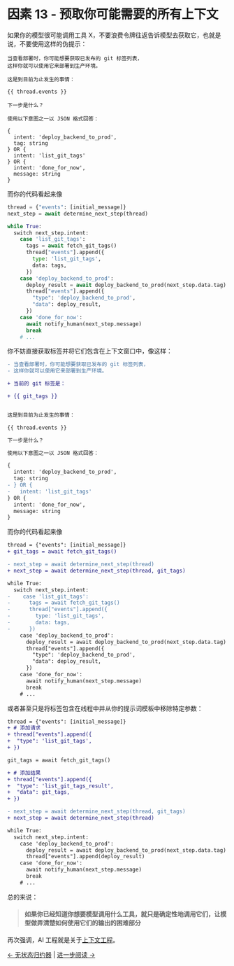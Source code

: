 # 因素 13 - 预取你可能需要的所有上下文

如果你的模型很可能调用工具 X，不要浪费令牌往返告诉模型去获取它，也就是说，不要使用这样的伪提示：

```jinja
当查看部署时，你可能想要获取已发布的 git 标签列表，
这样你就可以使用它来部署到生产环境。

这是到目前为止发生的事情：

{{ thread.events }}

下一步是什么？

使用以下意图之一以 JSON 格式回答：

{
  intent: 'deploy_backend_to_prod',
  tag: string
} OR {
  intent: 'list_git_tags'
} OR {
  intent: 'done_for_now',
  message: string
}
```

而你的代码看起来像

```python
thread = {"events": [initial_message]}
next_step = await determine_next_step(thread)

while True:
  switch next_step.intent:
    case 'list_git_tags':
      tags = await fetch_git_tags()
      thread["events"].append({
        type: 'list_git_tags',
        data: tags,
      })
    case 'deploy_backend_to_prod':
      deploy_result = await deploy_backend_to_prod(next_step.data.tag)
      thread["events"].append({
        "type": 'deploy_backend_to_prod',
        "data": deploy_result,
      })
    case 'done_for_now':
      await notify_human(next_step.message)
      break
    # ...
```

你不妨直接获取标签并将它们包含在上下文窗口中，像这样：

```diff
- 当查看部署时，你可能想要获取已发布的 git 标签列表，
- 这样你就可以使用它来部署到生产环境。

+ 当前的 git 标签是：

+ {{ git_tags }}


这是到目前为止发生的事情：

{{ thread.events }}

下一步是什么？

使用以下意图之一以 JSON 格式回答：

{
  intent: 'deploy_backend_to_prod',
  tag: string
- } OR {
-   intent: 'list_git_tags'
} OR {
  intent: 'done_for_now',
  message: string
}

```

而你的代码看起来像

```diff
thread = {"events": [initial_message]}
+ git_tags = await fetch_git_tags()

- next_step = await determine_next_step(thread)
+ next_step = await determine_next_step(thread, git_tags)

while True:
  switch next_step.intent:
-    case 'list_git_tags':
-      tags = await fetch_git_tags()
-      thread["events"].append({
-        type: 'list_git_tags',
-        data: tags,
-      })
    case 'deploy_backend_to_prod':
      deploy_result = await deploy_backend_to_prod(next_step.data.tag)
      thread["events"].append({
        "type": 'deploy_backend_to_prod',
        "data": deploy_result,
      })
    case 'done_for_now':
      await notify_human(next_step.message)
      break
    # ...
```

或者甚至只是将标签包含在线程中并从你的提示词模板中移除特定参数：

```diff
thread = {"events": [initial_message]}
+ # 添加请求
+ thread["events"].append({
+  "type": 'list_git_tags',
+ })

git_tags = await fetch_git_tags()

+ # 添加结果
+ thread["events"].append({
+  "type": 'list_git_tags_result',
+  "data": git_tags,
+ })

- next_step = await determine_next_step(thread, git_tags)
+ next_step = await determine_next_step(thread)

while True:
  switch next_step.intent:
    case 'deploy_backend_to_prod':
      deploy_result = await deploy_backend_to_prod(next_step.data.tag)
      thread["events"].append(deploy_result)
    case 'done_for_now':
      await notify_human(next_step.message)
      break
    # ...
```

总的来说：

> #### 如果你已经知道你想要模型调用什么工具，就只是确定性地调用它们，让模型做弄清楚如何使用它们的输出的困难部分

再次强调，AI 工程就是关于[上下文工程](content/factor-03-own-your-context-window_CN.md)。

[← 无状态归约器](content/factor-12-stateless-reducer_CN.md) | [进一步阅读 →](../README_CN.md#related-resources)
